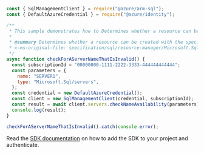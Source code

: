 ```javascript
const { SqlManagementClient } = require("@azure/arm-sql");
const { DefaultAzureCredential } = require("@azure/identity");

/**
 * This sample demonstrates how to Determines whether a resource can be created with the specified name.
 *
 * @summary Determines whether a resource can be created with the specified name.
 * x-ms-original-file: specification/sql/resource-manager/Microsoft.Sql/preview/2021-02-01-preview/examples/CheckNameAvailabilityServerInvalid.json
 */
async function checkForAServerNameThatIsInvalid() {
  const subscriptionId = "00000000-1111-2222-3333-444444444444";
  const parameters = {
    name: "SERVER1",
    type: "Microsoft.Sql/servers",
  };
  const credential = new DefaultAzureCredential();
  const client = new SqlManagementClient(credential, subscriptionId);
  const result = await client.servers.checkNameAvailability(parameters);
  console.log(result);
}

checkForAServerNameThatIsInvalid().catch(console.error);
```

Read the [SDK documentation](https://github.com/Azure/azure-sdk-for-js/blob/%40azure%2Farm-sql_9.0.1/sdk/sql/arm-sql/README.md) on how to add the SDK to your project and authenticate.
